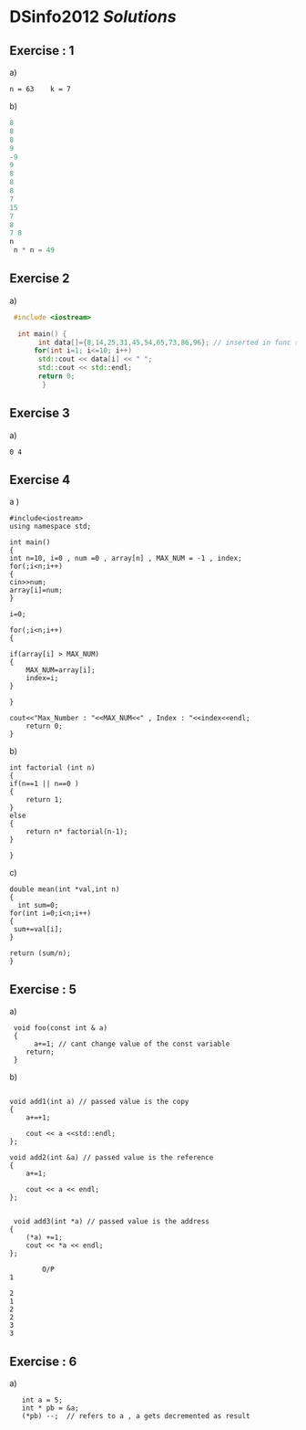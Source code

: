 # DSinfo2012 *Solutions*

## Exercise : 1

a)

```
n = 63    k = 7
```

b)

```cpp
8
8
8
9
-9
9
8
8
8
7
15
7
8
7 8
n
 n * n = 49
```

## Exercise 2

a)

```cpp
 #include <iostream> 

  int main() { 
       int data[]={8,14,25,31,45,54,65,73,86,96}; // inserted in func scope
      for(int i=1; i<=10; i++) 
       std::cout << data[i] << " "; 
       std::cout << std::endl; 
       return 0; 
        }
```

## Exercise 3

a)

```
0 4
```

## Exercise 4

a )

```
#include<iostream>
using namespace std;

int main()
{
int n=10, i=0 , num =0 , array[n] , MAX_NUM = -1 , index;
for(;i<n;i++)
{
cin>>num;
array[i]=num;
}

i=0;

for(;i<n;i++)
{

if(array[i] > MAX_NUM)
{
    MAX_NUM=array[i];
    index=i;
}

}

cout<<"Max_Number : "<<MAX_NUM<<" , Index : "<<index<<endl;
    return 0;
}
```

b)

```
int factorial (int n)
{
if(n==1 || n==0 )
{
    return 1;
}
else
{
    return n* factorial(n-1);
}

}
```

c)

```
double mean(int *val,int n)
{
  int sum=0;
for(int i=0;i<n;i++)
{
 sum+=val[i];
}

return (sum/n);
}
```

## Exercise : 5

a)

```
 void foo(const int & a)
 {
      a+=1; // cant change value of the const variable 
    return;
 }
```

b)

```

void add1(int a) // passed value is the copy 
{
    a+=+1; 

    cout << a <<std::endl; 
}; 

void add2(int &a) // passed value is the reference
{
    a+=1;

    cout << a << endl; }; 

 
 void add3(int *a) // passed value is the address
{  
    (*a) +=1; 
    cout << *a << endl; 
}; 

        O/P
1

2
1
2
2
3
3
```

## Exercise : 6

a)

```
   int a = 5; 
   int * pb = &a; 
   (*pb) --;  // refers to a , a gets decremented as result
```


